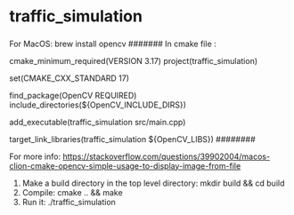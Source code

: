 # traffic_simulation

#####
For MacOS: 
brew install opencv
#######
In cmake file : 

cmake_minimum_required(VERSION 3.17)
project(traffic_simulation)

set(CMAKE_CXX_STANDARD 17)

find_package(OpenCV REQUIRED)
include_directories(${OpenCV_INCLUDE_DIRS})

add_executable(traffic_simulation src/main.cpp)

target_link_libraries(traffic_simulation ${OpenCV_LIBS})
########

For more info: https://stackoverflow.com/questions/39902004/macos-clion-cmake-opencv-simple-usage-to-display-image-from-file

1. Make a build directory in the top level directory: mkdir build && cd build
2. Compile: cmake .. && make
3. Run it: ./traffic_simulation
